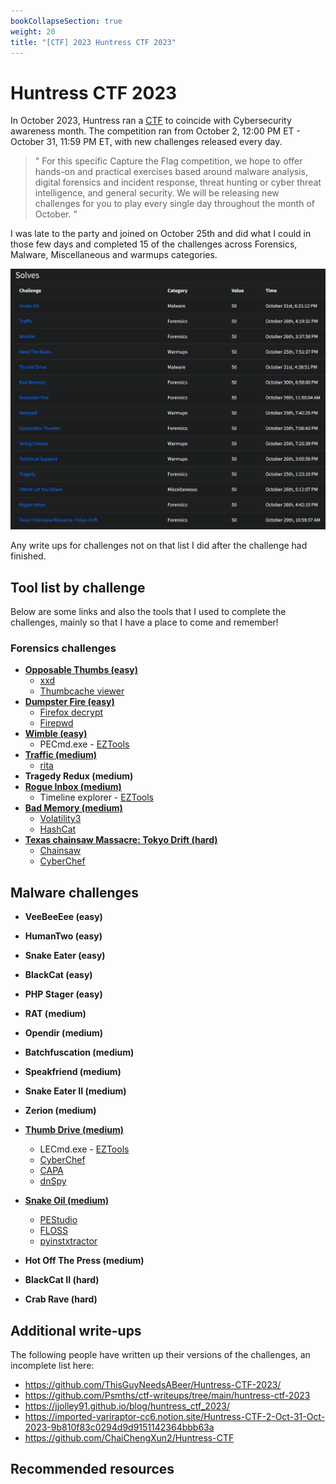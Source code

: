 ```yaml
---
bookCollapseSection: true
weight: 20
title: "[CTF] 2023 Huntress CTF 2023"
---
```


# Huntress CTF 2023
In October 2023, Huntress ran a [CTF](https://huntress.ctf.games/) to coincide with Cybersecurity awareness month. The competition ran from October 2, 12:00 PM ET - October 31, 11:59 PM ET, with new challenges released every day.

> "
> For this specific Capture the Flag competition, we hope to offer hands-on and practical exercises based around malware analysis, digital forensics and incident response, threat hunting or cyber threat intelligence, and general security. We will be releasing new challenges for you to play every single day throughout the month of October.
> "

I was late to the party and joined on October 25th and did what I could in those few days and completed 15 of the challenges across Forensics, Malware, Miscellaneous and warmups categories.

![Fancy4n6 solves](images/solves.png)

Any write ups for challenges not on that list I did after the challenge had finished. 

## Tool list by challenge
Below are some links and also the tools that I used to complete the challenges, mainly so that I have a place to come and remember!

### Forensics challenges

* [**Opposable Thumbs (easy)**](forensics/opposable-thumbs/)
  * [xxd](https://linux.die.net/man/1/xxd)
  * [Thumbcache viewer](https://thumbcacheviewer.github.io/)
* [**Dumpster Fire (easy)**](forensics/dumpster-fire/)
  * [Firefox decrypt](https://github.com/unode/firefox_decrypt)
  * [Firepwd](https://github.com/lclevy/firepwd)
* [**Wimble (easy)**](forensics/wimble/)
  * PECmd.exe - [EZTools](https://github.com/EricZimmerman/Get-ZimmermanTools)
* [**Traffic (medium)**](forensics/traffic/)
  * [rita](https://github.com/activecm/rita)
* **Tragedy Redux (medium)**
* [**Rogue Inbox (medium)**](forensics/rogue-inbox/)
  * Timeline explorer - [EZTools](https://github.com/EricZimmerman/Get-ZimmermanTools)
* [**Bad Memory (medium)**](forensics/bad-memory/)
  * [Volatility3](https://github.com/volatilityfoundation/volatility3)
  * [HashCat](https://hashcat.net/hashcat/)
* [**Texas chainsaw Massacre: Tokyo Drift (hard)**](forensics/texas-chainsaw-massacre/)
  * [Chainsaw](https://github.com/WithSecureLabs/chainsaw)
  * [CyberChef](https://gchq.github.io/CyberChef/)

## Malware challenges
- **VeeBeeEee (easy)**
- **HumanTwo (easy)**
- **Snake Eater (easy)**
- **BlackCat (easy)**

- **PHP Stager (easy)**

- **RAT (medium)**

- **Opendir (medium)**

- **Batchfuscation (medium)**

- **Speakfriend (medium)**

- **Snake Eater II (medium)**

- **Zerion (medium)**

- [**Thumb Drive (medium)**](malware/thumbdrive)
  - LECmd.exe - [EZTools](https://github.com/EricZimmerman/Get-ZimmermanTools)
  * [CyberChef](https://gchq.github.io/CyberChef/)
  * [CAPA](https://github.com/mandiant/capa)
  * [dnSpy](https://github.com/dnSpy/dnSpy)

- [**Snake Oil (medium)**](malware/snakeoil)
  - [PEStudio](https://www.winitor.com/download)
  - [FLOSS]()
  - [pyinstxtractor](https://github.com/extremecoders-re/pyinstxtractor.git)

- **Hot Off The Press (medium)**

- **BlackCat II (hard)**

- **Crab Rave (hard)**








## Additional write-ups
The following people have written up their versions of the challenges, an incomplete list here:

* https://github.com/ThisGuyNeedsABeer/Huntress-CTF-2023/
* https://github.com/Psmths/ctf-writeups/tree/main/huntress-ctf-2023
* https://jjolley91.github.io/blog/huntress_ctf_2023/
* https://imported-variraptor-cc6.notion.site/Huntress-CTF-2-Oct-31-Oct-2023-9b810f83c0294d9d9151142364bbb63a
* https://github.com/ChaiChengXun2/Huntress-CTF

## Recommended resources

